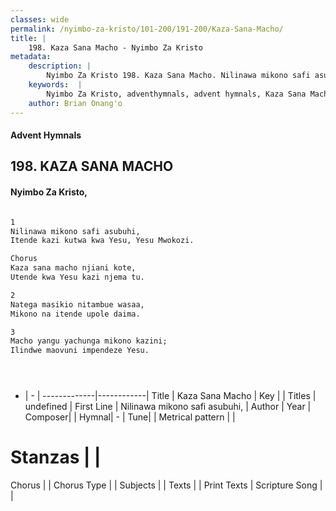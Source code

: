 ```yaml
---
classes: wide
permalink: /nyimbo-za-kristo/101-200/191-200/Kaza-Sana-Macho/
title: |
    198. Kaza Sana Macho - Nyimbo Za Kristo
metadata:
    description: |
        Nyimbo Za Kristo 198. Kaza Sana Macho. Nilinawa mikono safi asubuhi, Itende kazi kutwa kwa Yesu, Yesu Mwokozi.  Chorus	 Kaza sana macho njiani kote, Utende kwa Yesu kazi njema tu.  
    keywords:  |
        Nyimbo Za Kristo, adventhymnals, advent hymnals, Kaza Sana Macho, Nilinawa mikono safi asubuhi,. 
    author: Brian Onang'o
---
```


#### Advent Hymnals
## 198. KAZA SANA MACHO
####  Nyimbo Za Kristo,

```txt

1
Nilinawa mikono safi asubuhi,
Itende kazi kutwa kwa Yesu, Yesu Mwokozi.

Chorus	
Kaza sana macho njiani kote,
Utende kwa Yesu kazi njema tu.

2
Natega masikio nitambue wasaa,
Mikono na itende upole daima.

3
Macho yangu yachunga mikono kazini;
Ilindwe maovuni impendeze Yesu.





```

- |   -  |
-------------|------------|
Title | Kaza Sana Macho |
Key |  |
Titles | undefined |
First Line | Nilinawa mikono safi asubuhi, |
Author | 
Year | 
Composer| |
Hymnal|  - |
Tune|  |
Metrical pattern | |
# Stanzas |  |
Chorus |  |
Chorus Type |  |
Subjects | |
Texts |  |
Print Texts | 
Scripture Song |  |
    
